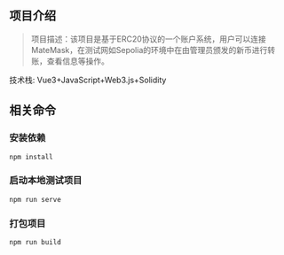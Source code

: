 ##  项目介绍
> 项目描述：该项目是基于ERC20协议的一个账户系统，用户可以连接MateMask，在测试网如Sepolia的环境中在由管理员颁发的新币进行转账，查看信息等操作。

技术栈: Vue3+JavaScript+Web3.js+Solidity




## 相关命令

### 安装依赖
```
npm install
```

### 启动本地测试项目
```
npm run serve
```

### 打包项目
```
npm run build
```





